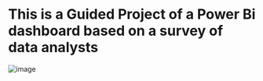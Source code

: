 # This is a Guided Project of a Power Bi dashboard based on a survey of data analysts

![image](https://github.com/user-attachments/assets/76fb203a-6125-4fa9-9b3a-7e6a5ad71aea)
